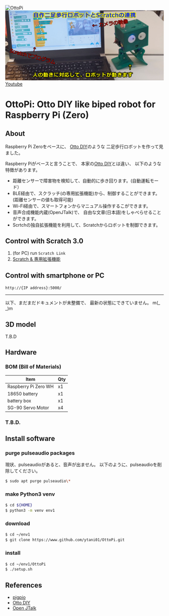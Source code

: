 ![OttoPi](media/walk1/OttoPi-walk1.gif)
[![OttoPi](media/OttoPi-Scratch.mp4.jpg)](http://www.ytani.net:8080/tmp/OttoPi/OttoPi-Scratch.mp4)
[Youtube](https://youtu.be/tdhGacsOuL4)

# OttoPi: Otto DIY like biped robot for Raspberry Pi (Zero)

## About

Raspberry Pi Zeroをベースに、
[Otto DIY](https://www.ottodiy.com/)のような
二足歩行ロボットを作って見ました。

Raspberry Piがベースと言うことで、
本家の[Otto DIY](https://www.ottodiy.com/)とは違い、
以下のような特徴があります。

* 距離センサーで障害物を検知して、自動的に歩き回ります。(自動運転モード）
* BLE経由で、スクラッチ(の専用拡張機能)から、制御することができます。(距離センサーの値も取得可能)
* Wi-Fi経由で、スマートフォンからマニュアル操作するこができます。
* 音声合成機能内蔵(OpenJTalk)で、
自由な文章(日本語)をしゃべらせることができます。
* Scrtchの独自拡張機能を利用して、Scratchからロボットを制御できます。


## Control with Scratch 3.0

1. (for PC) run ``Scratch Link``
2. [Scratch & 専用拡張機能](https://ytani01.github.io/scratch-gui/)


## Control with smartphone or PC

``http://{IP address}:5000/``


-----

以下、まだまだドキュメントが未整備で、
最新の状態にできていません。
m(_ _)m



## 3D model

T.B.D


## Hardware

### BOM (Bill of Materials)

| Item | Qty |
|------|-----|
| Raspberry Pi Zero WH | x1 |
| 18650 battery        | x1 |
| battery box          | x1 |
| SG-90 Servo Motor    | x4 | 


### T.B.D.


## Install software

### purge pulseaudio packages

現状、pulseaudioがあると、音声が出ません。
以下のように、pulseaudioを削除してください。

```bash
$ sudo apt purge pulseaudio\*
```


### make Python3 venv

```bash
$ cd ${HOME}
$ python3 -m venv env1
```

### download

```bash
$ cd ~/env1
$ git clone https://www.github.com/ytani01/OttoPi.git
```

### install 

```bash
$ cd ~/env1/OttoPi
$ ./setup.sh
```


## References

* [pigpio](http://abyz.me.uk/rpi/pigpio/)
* [Otto DIY](https://www.ottodiy.com/)
* [Open JTalk](http://open-jtalk.sp.nitech.ac.jp/)
